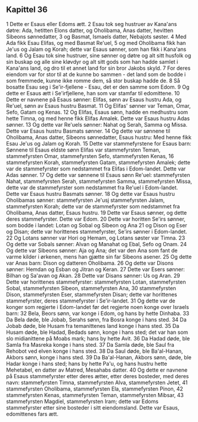 ## Kapittel 36

1 Dette er Esaus eller Edoms ætt.
2 Esau tok seg hustruer av Kana'ans døtre: Ada, hetitten Elons datter, og Oholibama, Anas datter, hevitten Sibeons sønnedatter,
3 og Basmat, Ismaels datter, Nebajots søster.
4 Med Ada fikk Esau Elifas, og med Basmat Re'uel,
5 og med Oholibama fikk han Je'us og Jalam og Korah; dette var Esaus sønner, som han fikk i Kana'ans land.
6 Og Esau tok sine hustruer, sine sønner og døtre og alt sitt husfolk og sin buskap og alle sine kløvdyr og alt sitt gods som han hadde samlet i Kana'ans land, og dro til et annet land for sin bror Jakobs skyld.
7 For deres eiendom var for stor til at de kunne bo sammen - det land som de bodde i som fremmede, kunne ikke romme dem, så stor buskap hadde de.
8 Så bosatte Esau seg i Se'ir-fjellene - Esau, det er den samme som Edom.
9 Og dette er Esaus ætt i Se'irfjellene, han som var stamfar til edomittene.
10 Dette er navnene på Esaus sønner: Elifas, sønn av Esaus hustru Ada, og Re'uel, sønn av Esaus hustru Basmat.
11 Og Elifas' sønner var Teman, Omar, Sefo, Gatam og Kenas.
12 Og Elifas, Esaus sønn, hadde en medhustru som hette Timna, og med henne fikk Elifas Amalek. Dette var Esaus hustru Adas sønner.
13 Og dette var Re'uels sønner: Nahat og Serah, Samma og Missa. Dette var Esaus hustru Basmats sønner.
14 Og dette var sønnene til Oholibama, Anas datter, Sibeons sønnedatter, Esaus hustru: Med henne fikk Esau Je'us og Jalam og Korah.
15 Dette var stammefyrstene for Esaus barn: Sønnene til Esaus eldste sønn Elifas var stammefyrsten Teman, stammefyrsten Omar, stammefyrsten Sefo, stammefyrsten Kenas,
16 stammefyrsten Korah, stammefyrsten Gatam, stammefyrsten Amalek; dette var de stammefyrster som nedstammet fra Elifas i Edom-landet. Dette var Adas sønner.
17 Og dette var sønnene til Esaus sønn Re'uel: stammefyrsten Nahat, stammefyrsten Serah, stammefyrsten Samma, stammefyrsten Missa, dette var de stammefyrster som nedstammet fra Re'uel i Edom-landet. Dette var Esaus hustru Basmats sønner.
18 Og dette var Esaus hustru Oholibamas sønner: stammefyrsten Je'usj stammefyrsten Jalam, stammefyrsten Korah; dette var de stammefyrster som nedstammet fra Oholibama, Anas datter, Esaus hustru.
19 Dette var Esaus sønner, og dette deres stammefyrster. Dette var Edom.
20 Dette var horitten Se'irs sønner, som bodde i landet: Lotan og Sobal og Sibeon og Ana
21 og Dison og Eser og Disan; dette var horittenes stammefyrster, Se'irs sønner i Edom-landet.
22 Og Lotans sønner var Hori og Hemam, og Lotans søster var Timna.
23 Og dette var Sobals sønner: Alvan og Manahat og Ebal, Sefo og Onam.
24 Og dette var Sibeons sønner: Aja og Ana; det var den Ana som fant de varme kilder i ørkenen, mens han gjætte sin far Sibeons asener.
25 Og dette var Anas barn: Dison og datteren Oholibama.
26 Og dette var Disons sønner: Hemdan og Esban og Jitran og Keran.
27 Dette var Esers sønner: Bilhan og Sa'avan og Akan.
28 Dette var Disans sønner: Us og Aran.
29 Dette var horittenes stammefyrster: stammefyrsten Lotan, stammefyrsten Sobal, stammefyrsten Sibeon, stammefyrsten Ana,
30 stammefyrsten Dison, stammefyrsten Eser, stammefyrsten Disan; dette var horittenes stammefyrster, deres stammefyrster i Se'ir-landet.
31 Og dette var de konger som regjerte i Edom-landet før det regjerte noen konge over Israels barn:
32 Bela, Beors sønn, var konge i Edom, og hans by hette Dinhaba.
33 Da Bela døde, ble Jobab, Serahs sønn, fra Bosra konge i hans sted.
34 Da Jobab døde, ble Husam fra temanittenes land konge i hans sted.
35 Da Husam døde, ble Hadad, Bedads sønn, konge i hans sted; det var han som slo midianittene på Moabs mark; hans by hette Avit.
36 Da Hadad døde, ble Samla fra Masreka konge i hans sted.
37 Da Samla døde, ble Saul fra Rehobot ved elven konge i hans sted.
38 Da Saul døde, ble Ba'al-Hanan, Akbors sønn, konge i hans sted.
39 Da Ba'al-Hanan, Akbors sønn, døde, ble Hadar konge i hans sted; hans by hette Pa'u, og hans hustru hette Mehetabel, en datter av Matred, Mesahabs datter.
40 Og dette er navnene på Esaus stammefyrster etter deres ætter, etter deres bosteder, med deres navn: stammefyrsten Timna, stammefyrsten Alva, stammefyrsten Jetet,
41 stammefyrsten Oholibama, stammefyrsten Ela, stammefyrsten Pinon,
42 stammefyrsten Kenas, stammefyrsten Teman, stammefyrsten Mibsar,
43 stammefyrsten Magdiel, stammefyrsten Iram; dette var Edoms stammefyrster etter sine bosteder i sitt eiendomsland. Dette var Esaus, edomittenes fars ætt.
